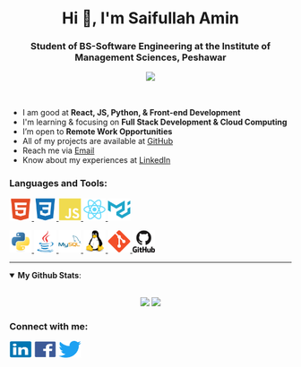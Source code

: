 <h1 align="center">Hi 👋, I'm Saifullah Amin</h1>
<h3 align="center">Student of BS-Software Engineering at the Institute of Management Sciences, Peshawar</h3>
<p align="center"> <img src="https://komarev.com/ghpvc/?username=saifullahamin&label=Profile%20views&color=red&style=flat" /></p>
<br>

- I am good at **React, JS, Python, & Front-end Development**
- I'm learning & focusing on **Full Stack Development & Cloud Computing**
- I’m open to **Remote Work Opportunities**
- All of my projects are available at [GitHub](https://github.com/saifullahamin/repositories)
- Reach me via [Email](mailto:saifullahaminkhan@gmail.com)
- Know about my experiences at [LinkedIn](https://linkedin.com/in/saifullah-amin)


<h3 align="left">Languages and Tools:</h3>

<p align="left"> 

<a href="https://www.w3.org/html/" target="_blank"> <img src="https://github.com/devicons/devicon/blob/master/icons/html5/html5-plain.svg" alt="html5" width="40" height="40"/> </a>
<a href="https://www.w3schools.com/css/" target="_blank"> <img src="https://github.com/devicons/devicon/blob/master/icons/css3/css3-plain.svg" alt="css3" width="40" height="40"/> </a> 
<a href="https://developer.mozilla.org/en-US/docs/Web/JavaScript" target="_blank"> <img src="https://github.com/devicons/devicon/blob/master/icons/javascript/javascript-plain.svg" alt="javascript" width="40" height="40"/> </a> 
<a href="https://reactjs.org/" target="_blank"> <img src="https://github.com/devicons/devicon/blob/master/icons/react/react-original.svg" alt="react" width="40" height="40"/> </a>
<a href="https://www.material-ui.com" target="_blank"> <img src="https://github.com/devicons/devicon/blob/master/icons/materialui/materialui-plain.svg" alt="material ui" width="40" height="40"/> </a> 

<a href="https://www.python.org" target="_blank"> <img src="https://github.com/devicons/devicon/blob/master/icons/python/python-original.svg" alt="python" width="40" height="40"/> </a> 
<a href="https://www.java.com" target="_blank"> <img src="https://github.com/devicons/devicon/blob/master/icons/java/java-original.svg" alt="java" width="40" height="40"/> </a>
<a href="https://www.mysql.com/" target="_blank"> <img src="https://github.com/devicons/devicon/blob/master/icons/mysql/mysql-original-wordmark.svg" alt="mysql" width="40" height="40"/> </a> 
<a href="https://www.linux.org/" target="_blank"> <img src="https://github.com/devicons/devicon/blob/master/icons/linux/linux-original.svg" alt="linux" width="40" height="40"/> </a> 
<a href="https://git-scm.com/" target="_blank"> <img src="https://github.com/devicons/devicon/blob/master/icons/git/git-plain.svg" alt="git" width="40" height="40"/> </a> 
<a href="https://www.github.com/" target="_blank"> <img src="https://github.com/devicons/devicon/blob/master/icons/github/github-original-wordmark.svg" alt="github" width="40" height="40"/> </a> 
</p>

---
<details open>
 <summary><b>My Github Stats</b>: </summary>
<br>
<p align = "center">
  <img src = "https://github-readme-stats.vercel.app/api?username=saifullahamin&show_icons=true&theme=tokyonight&line_height=27">
  <img src = "https://github-readme-stats.vercel.app/api/top-langs/?username=saifullahamin&hide=css,html&theme=tokyonight">
</p>
</details>

 
 <p align="left">
<h3 align="left">Connect with me:</h3>
<a href="https://linkedin.com/in/saifullah-amin" target="_blank"><img align="center" src="https://github.com/devicons/devicon/blob/master/icons/linkedin/linkedin-original.svg" alt="saifullahamin" height="30" width="40" /></a>
<a href="https://fb.com/saifullahaminkhan" target="_blank"><img align="center" src="https://github.com/devicons/devicon/blob/master/icons/facebook/facebook-original.svg" alt="saifullahamin" height="30" width="40" /></a>
<a href="https://twitter.com/saifullah_amin_" target="_blank"><img align="center" src="https://github.com/devicons/devicon/blob/master/icons/twitter/twitter-original.svg" alt="saifullahamin" height="30" width="40" /></a>
</p>
